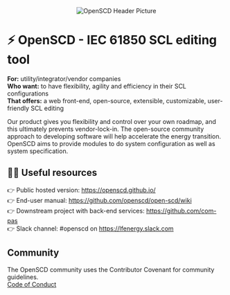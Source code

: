 <div align="center">
  <img alt="OpenSCD Header Picture" src="https://raw.githubusercontent.com/openscd/.github/main/profile/assets/header.png">
 </div>

# ⚡️ OpenSCD - IEC 61850 SCL editing tool​

**For:** utility/integrator/vendor companies​  
**Who want:** to have flexibility, agility and efficiency in their SCL configurations​  
**That offers:** a web front-end, open-source, extensible, customizable, user-friendly SCL editing​  

Our product gives you flexibility and control over your own roadmap, and this ultimately prevents vendor-lock-in. The open-source community approach to developing software will help accelerate the energy transition. OpenSCD aims to provide modules to do system configuration as well as system specification.


## 👩‍💻 Useful resources

👉 Public hosted version: https://openscd.github.io/  
👉 End-user manual: https://github.com/openscd/open-scd/wiki  
👉 Downstream project with back-end services: https://github.com/com-pas  
👉 Slack channel: #openscd on https://lfenergy.slack.com

## Community

The OpenSCD community uses the Contributor Covenant for community guidelines.  
[Code of Conduct](https://github.com/openscd/.github/blob/main/profile/code_of_conduct.md)

